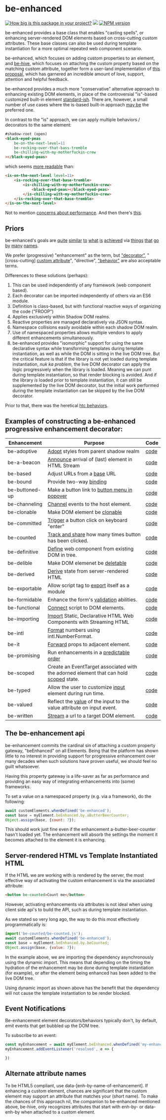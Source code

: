 # be-enhanced

[![How big is this package in your project?](https://img.shields.io/bundlephobia/minzip/be-enhanced?style=for-the-badge)](https://bundlephobia.com/result?p=be-enhanced)
<img src="http://img.badgesize.io/https://cdn.jsdelivr.net/npm/be-enhanced?compression=gzip">
[![NPM version](https://badge.fury.io/js/be-enhanced.png)](http://badge.fury.io/js/be-enhanced)


be-enhanced provides a base class that enables "casting spells", or enhancing server-rendered DOM elements based on cross-cutting custom attributes.  These base classes can also be used during template instantiation for a more optimal repeated web component scenario. 

be-enhanced, which focuses on adding custom properties to an element, and [be-hive](https://github.com/bahrus/be-hive), which focuses on attaching the custom property based on the matching custom attribute, together form a user-land implementation of [this proposal](https://github.com/WICG/webcomponents/issues/1000), which has garnered an incredible amount of love, support, attention and helpful feedback.

be-enhanced provides a much more "conservative" alternative approach to enhancing existing DOM elements, in place of the controversial "is"-based customized built-in element [standard-ish](https://bkardell.com/blog/TheWalrus.html).  There are, however, a small number of use cases where the is-based built-in approach [may be](https://github.com/WebKit/standards-positions/issues/97) the preferred one.

In contrast to the "is" approach, we can apply multiple behaviors / decorators to the same element:

```html
#shadow-root (open)
<black-eyed-peas 
    be-on-the-next-level=11
    be-rocking-over-that-bass-tremble
    be-chilling-with-my-motherfuckin-crew
></black-eyed-peas>
```

which seems [more readable](https://opensource.com/article/19/12/zen-python-flat-sparse#:~:text=If%20the%20Zen%20was%20designed%20to%20be%20a,obvious%20than%20in%20Python%27s%20strong%20insistence%20on%20indentation.) than:

```html
<is-on-the-next-level level=11>
    <is-rocking-over-that-base-tremble>
        <is-chilling-with-my-motherfunckin-crew>
            <black-eyed-peas></black-eyed-peas>
        </is-chilling-with-my-motherfuckin-crew>
    </is-rocking-over-that-base-tremble>
</is-on-the-next-level>
```

Not to mention [concerns about performance](https://sitebulb.com/hints/performance/avoid-excessive-dom-depth/).  And then there's [this](https://github.com/WICG/webcomponents/issues/809).

## Priors

be-enhanced's goals are [quite](https://github.com/lume/element-behaviors) [similar](https://knockoutjs.com/documentation/custom-bindings.html) [to](https://medium.com/@_edhuang/add-a-custom-attribute-to-an-ember-component-81f485f8d997) [what](https://twitter.com/biondifabio/status/1530474444266823682) [is](https://docs.astro.build/en/reference/directives-reference/#:~:text=Template%20directives%20are%20a%20special%20kind%20of%20HTML,life%20easier%20%28like%20using%20class%3Alist%20instead%20of%20class%29.) [achieved](https://alpinejs.dev/) via [things](https://htmx.org/docs/) [that](https://vuejs.org/v2/guide/custom-directive.html) [go](https://docs.angularjs.org/guide/directive) [by](https://dojotoolkit.org/reference-guide/1.10/quickstart/writingWidgets.html) [many](https://aurelia.io/docs/templating/custom-attributes#simple-custom-attribute) [names](https://svelte.dev/docs#template-syntax-element-directives).

We prefer (progressive) "enhancement" as the term, but ["decorator"](https://en.wikipedia.org/wiki/Decorator_pattern),  "[cross-cutting] [custom attribute](https://github.com/matthewp/custom-attributes)", "directive", ["behavior"](https://github.com/lume/element-behaviors)  are also acceptable terms.

Differences to these solutions (perhaps):

1. This can be used independently of any framework (web component based).
2. Each decorator can be imported independently of others via an ES6 module.
3. Definition is class-based, but with functional reactive ways of organizing the code ("FROOP")
4. Applies exclusively within Shadow DOM realms.
5. Reactive properties are managed declaratively via JSON syntax.
6. Namespace collisions easily avoidable within each shadow DOM realm.
7. Use of namespaced properties allows multiple vendors to apply different enhancements simultaneously.
8. be-enhanced provides "isomorphic" support for using the same declarative syntax while transforming templates during template instantiation, as well as while the DOM is sitting in the live DOM tree.  But the critical feature is that if the library is not yet loaded during template instantiation, *nuk ka problem*, the live DOM decorator can apply the logic progressively when the library is loaded.  Meaning we can punt during template instantiation, so that render blocking is avoided.  And if the library *is* loaded prior to template instantiation, it can still be supplemented by the live DOM decorator, but the initial work performed during the template instantiation can be skipped by the live DOM decorator.

Prior to that, there was the heretical [htc behaviors](https://en.wikipedia.org/wiki/HTML_Components).

## Examples of constructing a be-enhanced progressive enhancement decorator:

| Enhancement         | Purpose                                                                                         | Code                     |
|---------------------|-------------------------------------------------------------------------------------------------|--------------------------|
| be-adoptive         | [Adopt](https://github.com/bahrus/be-aoptive) styles from parent shadow realm                   | [code](https://github.com/bahrus/be-adoptive/blob/baseline/be-adoptive.ts)                        |
| be-a-beacon         | [Announce](https://github.com/bahrus/be-a-beacon) arrival of (last) element in HTML Stream      | [code](https://github.com/bahrus/be-a-beacon/blob/baseline/be-a-beacon.ts)                        |
| be-based            | Adjust URLs from a [base](https://github.com/bahrus/be-based) URL                               | [code](https://github.com/bahrus/be-based/blob/baseline/be-based.ts)  |
| be-bound            | Provide two-way [binding](https://github.com/bahrus/be-bound)                                   | [code](https://github.com/bahrus/be-bound/blob/baseline/be-bound.ts)  |
| be-buttoned-up      | Make a button link to [button menu in popover](https://github.com/bahrus/be-buttoned-up)        | [code](https://github.com/bahrus/be-buttoned-up/blob/baseline/be-buttoned-up.ts)  |
| be-channeling       | [Channel](https://github.com/bahrus/be-channeling) events to the host element.                  | [code](https://github.com/bahrus/be-channeling/blob/baseline/be-channeling.ts)  |
| be-clonable         | Make DOM element be [clonable](https://github.com/bahrus/be-clonable)                           | [code](https://github.com/bahrus/be-clonable/blob/baseline/be-clonable.ts)  |
| be-committed        | [Trigger](https://github.com/bahrus/be-committed) a button click on keyboard "enter"            | [code](https://github.com/bahrus/be-committed/blob/baseline/be-committed.ts)                       |
| be-counted          | [Track and share](https://github.com/bahrus/be-counted) how many times button has been clicked. | [code](https://github.com/bahrus/be-counted/blob/baseline/be-counted.ts)                         |
| be-definitive       | [Define](https://github.com/bahrus/be-definitive) web component from existing DOM in tree.      | [code](https://github.com/bahrus/be-definitive/blob/baseline/be-definitive.ts) |
| be-delible          | Make DOM elemenet be [deletable](https://github.com/bahrus/be-delible)                          | [code](https://github.com/bahrus/be-delible/blob/baseline/be-delible.ts)  |
| be-derived          | [Derive](https://github.com/bahrus/be-derived) state from server-rendered HTML                  | [code](https://github.com/bahrus/be-derived/blob/baseline/be-derived.ts)  |
| be-exportable       | Allow script tag to [export](https://github.com/bahrus/be-exportable) itself as a module        | [code](https://github.com/bahrus/be-exportable/blob/baseline/be-exportable.ts)  |
| be-formidable       | Enhance the form's [validation](https://github.com/bahrus/be-formidable) abilities.             | [code](https://github.com/bahrus/be-formidable/blob/baseline/be-formidable.ts)  |
| be-functional       | [Connect](https://github.com/bahrus/be-functional) script to DOM elements.                      | [code](https://github.com/bahrus/be-functional/blob/baseline/be-functional.ts)  |
| be-importing        | [Import](https://github.com/bahrus/be-importing) Static, Declarative HTML Web Components with Streaming HTML | [code](https://github.com/bahrus/be-importing/blob/baseline/be-importing.ts)       |
| be-intl             | [Format](https://github.com/bahrus/be-intl) numbers using intl.NumberFormat.                    | [code](https://github.com/bahrus/be-intl/blob/baseline/be-intl.ts)  |
| be-it               | [Forward](https://github.com/bahrus/be-it) props to adjacent element.                           | [code](https://github.com/bahrus/be-it/blob/baseline/be-it.ts)  |
| be-promising        | Run enhancements in a [predictable order](https://github.com/bahrus/be-promising)               | [code](https://github.com/bahrus/be-promising/blob/baseline/be-promising.ts)    |
| be-scoped           | Create an EventTarget associated with the adorned element that can hold [scoped](https://github.com/bahrus/be-scoped) state. | [code](https://github.com/bahrus/be-scoped/blob/baseline/be-scoped.ts)    |
| be-typed            | Allow the user to customize [input](https://github.com/bahrus/be-typed) element during run time.  | [code](https://github.com/bahrus/be-typed/blob/baseline/be-typed.ts) |
| be-valued           | Reflect the [value](https://github.com/bahrus/be-valued) of the input to the value attribute on input event.                           | [code](https://github.com/bahrus/be-valued/blob/baseline/be-valued.ts)
| be-written          | [Stream](https://github.com/bahrus/be-written) a url to a target DOM element.                   | [code](https://github.com/bahrus/be-written/blob/baseline/be-written.ts)

## The be-enhancement api

be-enhancement commits the cardinal sin of attaching a custom property gateway, "beEnhanced" on all Elements.  Being that the platform has shown little to no interest in providing support for progressive enhancement over many decades when such solutions have proven useful, we should feel no guilt whatsoever.

Having this property gateway is a life-saver as far as performance and providing an easy way of integrating enhancements into (some) frameworks.

To set a value on a namespaced property (e.g. via a framework), do the following:

```JavaScript
await customElements.whenDefined('be-enhanced');
const base = myElement.beEnhanced.by.aButterBeerCounter;
Object.assign(base, {count: 7});
```

This should work just fine even if the enhancement a-butter-beer-counter hasn't loaded yet.  The enhancement will absorb the settings the moment it becomes attached to the element it is enhancing.

## Server-rendered HTML vs Template Instantiated HTML

If the HTML we are working with is rendered by the server, the most effective way of activating the custom enhancement is via the associated attribute:

```html
<button be-counted>Count me</button>
```

However, activating enhancements via attributes is not ideal when using client side api's to build the API, such as during template instantiation.

As we stated so very long ago, the way to do this most effectively programmatically is:

```JavaScript
import('be-counted/be-counted.js');
await customElements.whenDefined('be-enhanced');
const base = myElement.beEnhanced.by.beCounted;
Object.assign(base, {value: 7});
```

In the example above, we are importing the dependency asynchronously using the dynamic import.  This means that depending on the timing the hydration of the enhancement may be done during template instantiation (for example), or after the element being enhanced has been added to the live DOM tree.

Using dynamic import as shown above has the benefit that the dependency will not cause the template instantiation to be render blocked.

## Event Notifications

Be-enhancement element decorators/behaviors typically don't, by default, emit events that get bubbled up the DOM tree.

To subscribe to an event:

```JavaScript
const myEnhancement = await myElement.beEnhanced.whenDefined('my-enhancement');
myEnhancement.addEventListener('resolved', e => {

})
```

## Alternate attribute names

To be HTML5 compliant, use data-[enh-by-name-of-enhancement].  If enhancing a custom element, chances are significant that the custom element may support an attribute that matches your (short name).  To make the chances of this approach nil, the companion to be-enhanced mentioned above, be-hive, only recognizes attributes that start with enh-by- or data-enh-by when attached to a custom element.